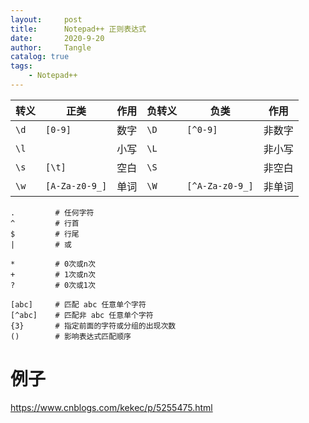 ```yaml
---
layout:     post
title:      Notepad++ 正则表达式
date:       2020-9-20
author:     Tangle
catalog: true
tags:
    - Notepad++
---
```


| 转义 | 正类           | 作用 | 负转义 | 负类            | 作用   |
| ---- | -------------- | ---- | ------ | --------------- | ------ |
| `\d` | `[0-9]`        | 数字 | `\D`   | `[^0-9]`        | 非数字 |
| `\l` |                | 小写 | `\L`   |                 | 非小写 |
| `\s` | `[\t]`         | 空白 | `\S`   |                 | 非空白 |
| `\w` | `[A-Za-z0-9_]` | 单词 | `\W`   | `[^A-Za-z0-9_]` | 非单词 |

```
.         # 任何字符
^         # 行首
$         # 行尾
|         # 或

*         # 0次或n次
+         # 1次或n次
?         # 0次或1次

[abc]     # 匹配 abc 任意单个字符
[^abc]    # 匹配非 abc 任意单个字符
{3}       # 指定前面的字符或分组的出现次数
()        # 影响表达式匹配顺序
```

# 例子

<https://www.cnblogs.com/kekec/p/5255475.html>
